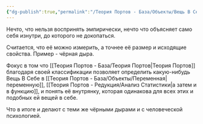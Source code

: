 ```yaml
---
{"dg-publish":true,"permalink":"/Теория Портов - База/Объекты/Вещь В Себе/"}
---
```


Нечто, что нельзя воспринять эмпирически, нечто что объясняет само себя изнутри, до которого не докопаться.

Считается, что её можно измерить, а точнее её размер и исходящие свойства. Пример - чёрная дыра.

Фокус в том что [[Теория Портов - База/Теория Портов\|Теория Портов]] благодаря своей классификации позволяет определить какую-нибудь Вещь В Себе в [[Теория Портов - База/Объекты/Переменная\|переменную]], [[Теория Портов - Редукция/Анализ Статистики\|а затем и в функцию]], и понять её внутрянку, которая одинакова для всех этих и подобных ей вещей в себе.

Что в итоге и делают с теми же чёрными дырами и с человеческой психологией.